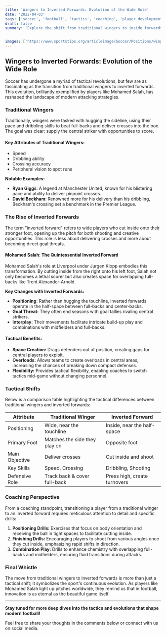 ```yaml
---
title: 'Wingers to Inverted Forwards: Evolution of the Wide Role'
date: '2022-04-03'
tags: ['soccer', 'football', 'tactics', 'coaching', 'player development', 'Liverpool', 'Mohamed Salah']
draft: false
summary: 'Explore the shift from traditional wingers to inside forwards, exemplified by Mohamed Salah.'


images: ['https://www.sportstips.org/articleimage/Soccer/Positions/wingers_to_inverted_forwards_evolution_of_the_wide_role.webp']
---
```


## Wingers to Inverted Forwards: Evolution of the Wide Role

Soccer has undergone a myriad of tactical revolutions, but few are as fascinating as the transition from traditional wingers to inverted forwards. This evolution, brilliantly exemplified by players like Mohamed Salah, has reshaped the landscape of modern attacking strategies.

### Traditional Wingers

Traditionally, wingers were tasked with hugging the sideline, using their pace and dribbling skills to beat full-backs and deliver crosses into the box. The goal was clear: supply the central striker with opportunities to score. 

#### Key Attributes of Traditional Wingers:
- Speed
- Dribbling ability
- Crossing accuracy
- Peripheral vision to spot runs

**Notable Examples:**
- **Ryan Giggs**: A legend at Manchester United, known for his blistering pace and ability to deliver pinpoint crosses.
- **David Beckham**: Renowned more for his delivery than his dribbling, Beckham's crossing set a benchmark in the Premier League.

### The Rise of Inverted Forwards

The term "inverted forward" refers to wide players who cut inside onto their stronger foot, opening up the pitch for both shooting and creative opportunities. This role is less about delivering crosses and more about becoming direct goal threats.

#### Mohamed Salah: The Quintessential Inverted Forward

Mohamed Salah's role at Liverpool under Jurgen Klopp embodies this transformation. By cutting inside from the right onto his left foot, Salah not only becomes a lethal scorer but also creates space for overlapping full-backs like Trent Alexander-Arnold.

**Key Changes with Inverted Forwards:**
- **Positioning:** Rather than hugging the touchline, inverted forwards operate in the half-space between full-backs and center-backs.
- **Goal Threat:** They often end seasons with goal tallies rivaling central strikers.
- **Interplay:** Their movements facilitate intricate build-up play and combinations with midfielders and full-backs.

#### Tactical Benefits:
- **Space Creation:** Drags defenders out of position, creating gaps for central players to exploit.
- **Overloads:** Allows teams to create overloads in central areas, increasing the chances of breaking down compact defenses.
- **Flexibility:** Provides tactical flexibility, enabling coaches to switch tactics mid-game without changing personnel.

### Tactical Shifts

Below is a comparison table highlighting the tactical differences between traditional wingers and inverted forwards:

| Attribute           | Traditional Winger             | Inverted Forward       |
| ------------------- | ------------------------------ | ---------------------- |
| Positioning         | Wide, near the touchline       | Inside, near the half-space |
| Primary Foot        | Matches the side they play on  | Opposite foot          |
| Main Objective      | Deliver crosses                | Cut inside and shoot   |
| Key Skills          | Speed, Crossing                | Dribbling, Shooting    |
| Defensive Role      | Track back & cover full-back   | Press high, create turnovers |

### Coaching Perspective

From a coaching standpoint, transitioning a player from a traditional winger to an inverted forward requires meticulous attention to detail and specific drills:

1. **Positioning Drills:** Exercises that focus on body orientation and receiving the ball in tight spaces to facilitate cutting inside.
2. **Finishing Drills:** Encouraging players to shoot from various angles once they cut inside, emphasizing rapid shifts in direction.
3. **Combination Play:** Drills to enhance chemistry with overlapping full-backs and midfielders, ensuring fluid transitions during attacks.

### Final Whistle

The move from traditional wingers to inverted forwards is more than just a tactical shift; it symbolizes the sport's continuous evolution. As players like Mohamed Salah light up pitches worldwide, they remind us that in football, innovation is as eternal as the beautiful game itself.

---

**Stay tuned for more deep dives into the tactics and evolutions that shape modern football!**

Feel free to share your thoughts in the comments below or connect with us on social media.